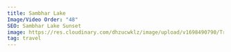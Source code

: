 ```yaml
---
title: Sambhar Lake
Image/Video Order: "48"
SEO: Sambhar Lake Sunset
image: https://res.cloudinary.com/dhzucwklz/image/upload/v1698490790/Travel/_SBS0620_gzjbct.jpg
tag: travel
---
```

